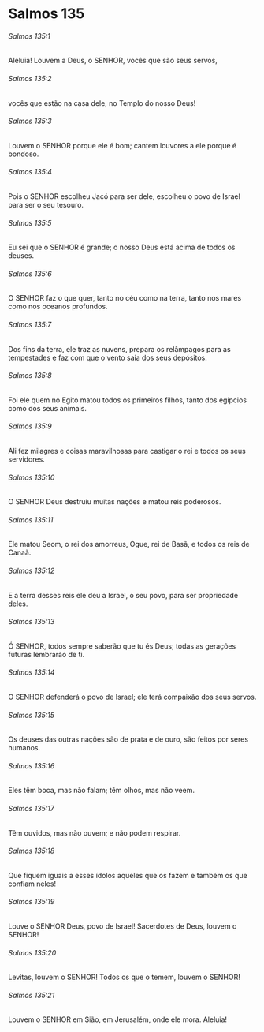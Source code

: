 # Salmos 135

###### Salmos 135:1

Aleluia! Louvem a Deus, o SENHOR, vocês que são seus servos,

###### Salmos 135:2

vocês que estão na casa dele, no Templo do nosso Deus!

###### Salmos 135:3

Louvem o SENHOR porque ele é bom; cantem louvores a ele porque é bondoso.

###### Salmos 135:4

Pois o SENHOR escolheu Jacó para ser dele, escolheu o povo de Israel para ser o seu tesouro.

###### Salmos 135:5

Eu sei que o SENHOR é grande; o nosso Deus está acima de todos os deuses.

###### Salmos 135:6

O SENHOR faz o que quer, tanto no céu como na terra, tanto nos mares como nos oceanos profundos.

###### Salmos 135:7

Dos fins da terra, ele traz as nuvens, prepara os relâmpagos para as tempestades e faz com que o vento saia dos seus depósitos.

###### Salmos 135:8

Foi ele quem no Egito matou todos os primeiros filhos, tanto dos egípcios como dos seus animais.

###### Salmos 135:9

Ali fez milagres e coisas maravilhosas para castigar o rei e todos os seus servidores.

###### Salmos 135:10

O SENHOR Deus destruiu muitas nações e matou reis poderosos.

###### Salmos 135:11

Ele matou Seom, o rei dos amorreus, Ogue, rei de Basã, e todos os reis de Canaã.

###### Salmos 135:12

E a terra desses reis ele deu a Israel, o seu povo, para ser propriedade deles.

###### Salmos 135:13

Ó SENHOR, todos sempre saberão que tu és Deus; todas as gerações futuras lembrarão de ti.

###### Salmos 135:14

O SENHOR defenderá o povo de Israel; ele terá compaixão dos seus servos.

###### Salmos 135:15

Os deuses das outras nações são de prata e de ouro, são feitos por seres humanos.

###### Salmos 135:16

Eles têm boca, mas não falam; têm olhos, mas não veem.

###### Salmos 135:17

Têm ouvidos, mas não ouvem; e não podem respirar.

###### Salmos 135:18

Que fiquem iguais a esses ídolos aqueles que os fazem e também os que confiam neles!

###### Salmos 135:19

Louve o SENHOR Deus, povo de Israel! Sacerdotes de Deus, louvem o SENHOR!

###### Salmos 135:20

Levitas, louvem o SENHOR! Todos os que o temem, louvem o SENHOR!

###### Salmos 135:21

Louvem o SENHOR em Sião, em Jerusalém, onde ele mora. Aleluia!

